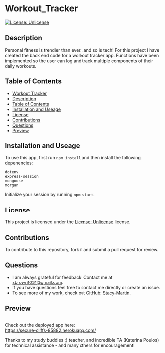 # Workout_Tracker

[![License: Unlicense](https://img.shields.io/badge/license-Unlicense-blue.svg)](http://unlicense.org/)

## Description
Personal fitness is trendier than ever...and so is tech!  For this project I have created the back end code for a workout tracker app.  Functions have been implemented so the user can log and track multiple components of their daily workouts.

## Table of Contents
  - [Workout Tracker](#Workout_Tracker)
  - [Description](#description)
  - [Table of Contents](#table-of-contents)
  - [Installation and Useage](#installation)
  - [License](#license)
  - [Contributions](#contributions)
  - [Questions](#questions)
  - [Preview](#preview)

## Installation and Useage

To use this app, first run `npm install` and then install the following depenencies:

~~~
dotenv
express-session
mongoose
morgan
~~~

Initialize your session by running `npm start`.  

## License 
This project is licensed under the [License: Unlicense](http://unlicense.org/) license.

## Contributions
To contribute to this repository, fork it and submit a pull request for review.

## Questions
* I am always grateful for feedback! Contact me at sbrown1031@gmail.com.
* If you have questions feel free to contact me directly or create an issue. 
* To see more of my work, check out GitHub:  [Stacy-Martin](https://github.com/Stacy-Martin).

## Preview

![]()

Check out the deployed app here:   
https://secure-cliffs-85882.herokuapp.com/

Thanks to my study buddies ;) teacher, and incredible TA (Katerina Poulos) for technical assistance - and many others for encouragement! 
